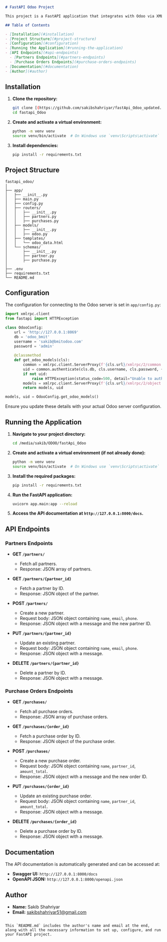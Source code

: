 
```markdown
# FastAPI Odoo Project

This project is a FastAPI application that integrates with Odoo via XML-RPC to manage partners and purchase orders.

## Table of Contents

- [Installation](#installation)
- [Project Structure](#project-structure)
- [Configuration](#configuration)
- [Running the Application](#running-the-application)
- [API Endpoints](#api-endpoints)
  - [Partners Endpoints](#partners-endpoints)
  - [Purchase Orders Endpoints](#purchase-orders-endpoints)
- [Documentation](#documentation)
- [Author](#author)
```
## Installation

1. **Clone the repository:**
   ```sh
   git clone [(https://github.com/sakibshahriyar/fastApi_Odoo_updated.git)]
   cd fastapi_Odoo
   ```

2. **Create and activate a virtual environment:**
   ```sh
   python -m venv venv
   source venv/bin/activate  # On Windows use `venv\Scripts\activate`
   ```

3. **Install dependencies:**
   ```sh
   pip install -r requirements.txt
   ```

## Project Structure

```
fastapi_odoo/
│
├── app/
│   ├── __init__.py
│   ├── main.py
│   ├── config.py
│   ├── routers/
│   │   ├── __init__.py
│   │   ├── partners.py
│   │   ├── purchases.py
│   ├── models/
│   │   ├── __init__.py
│   │   ├── odoo.py
│   ├── templates/
│   │   └── odoo_data.html
│   └── schemas/
│       ├── __init__.py
│       ├── partner.py
│       ├── purchase.py
│
├── .env
├── requirements.txt
└── README.md
```

## Configuration

The configuration for connecting to the Odoo server is set in `app/config.py`:

```python
import xmlrpc.client
from fastapi import HTTPException

class OdooConfig:
    url = 'http://127.0.0.1:8069'
    db = 'odoo_bmit'
    username = 'sakib@bmitodoo.com'
    password = 'admin'
    
    @classmethod
    def get_odoo_models(cls):
        common = xmlrpc.client.ServerProxy(f'{cls.url}/xmlrpc/2/common')
        uid = common.authenticate(cls.db, cls.username, cls.password, {})
        if not uid:
            raise HTTPException(status_code=500, detail="Unable to authenticate with Odoo")
        models = xmlrpc.client.ServerProxy(f'{cls.url}/xmlrpc/2/object')
        return models, uid

models, uid = OdooConfig.get_odoo_models()
```

Ensure you update these details with your actual Odoo server configuration.

## Running the Application

1. **Navigate to your project directory:**
   ```sh
   cd /media/sakib/ODOO/fastApi_Odoo
   ```

2. **Create and activate a virtual environment (if not already done):**
   ```sh
   python -m venv venv
   source venv/bin/activate  # On Windows use `venv\Scripts\activate`
   ```

3. **Install the required packages:**
   ```sh
   pip install -r requirements.txt
   ```

4. **Run the FastAPI application:**
   ```sh
   uvicorn app.main:app --reload
   ```

5. **Access the API documentation at `http://127.0.0.1:8000/docs`.**

## API Endpoints

### Partners Endpoints

- **GET `/partners/`**
  - Fetch all partners.
  - Response: JSON array of partners.

- **GET `/partners/{partner_id}`**
  - Fetch a partner by ID.
  - Response: JSON object of the partner.

- **POST `/partners/`**
  - Create a new partner.
  - Request body: JSON object containing `name`, `email`, `phone`.
  - Response: JSON object with a message and the new partner ID.

- **PUT `/partners/{partner_id}`**
  - Update an existing partner.
  - Request body: JSON object containing `name`, `email`, `phone`.
  - Response: JSON object with a message.

- **DELETE `/partners/{partner_id}`**
  - Delete a partner by ID.
  - Response: JSON object with a message.

### Purchase Orders Endpoints

- **GET `/purchases/`**
  - Fetch all purchase orders.
  - Response: JSON array of purchase orders.

- **GET `/purchases/{order_id}`**
  - Fetch a purchase order by ID.
  - Response: JSON object of the purchase order.

- **POST `/purchases/`**
  - Create a new purchase order.
  - Request body: JSON object containing `name`, `partner_id`, `amount_total`.
  - Response: JSON object with a message and the new order ID.

- **PUT `/purchases/{order_id}`**
  - Update an existing purchase order.
  - Request body: JSON object containing `name`, `partner_id`, `amount_total`.
  - Response: JSON object with a message.

- **DELETE `/purchases/{order_id}`**
  - Delete a purchase order by ID.
  - Response: JSON object with a message.

## Documentation

The API documentation is automatically generated and can be accessed at:

- **Swagger UI:** `http://127.0.0.1:8000/docs`
- **OpenAPI JSON:** `http://127.0.0.1:8000/openapi.json`

## Author

- **Name:** Sakib Shahriyar
- **Email:** sakibshahriyar51@gmail.com
```

This `README.md` includes the author's name and email at the end, along with all the necessary information to set up, configure, and run your FastAPI project.
